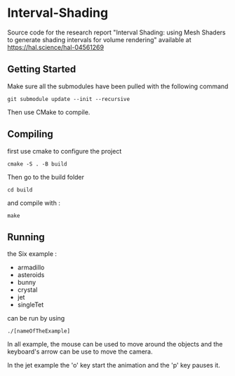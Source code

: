 # Interval-Shading

Source code for the research report "Interval Shading: using Mesh Shaders to generate shading intervals for volume rendering" available at https://hal.science/hal-04561269

## Getting Started 

Make sure all the submodules have been pulled with the following command
```
git submodule update --init --recursive
```

Then use CMake to compile.

## Compiling

first use cmake to configure the project

```
cmake -S . -B build
```

Then go to the build folder 
```
cd build
```

and compile with :
```
make
```

## Running

the Six example :
  - armadillo
  - asteroids
  - bunny
  - crystal
  - jet
  - singleTet

can be run by using
```
./[nameOfTheExample]
```

In all example, the mouse can be used to move around the objects and the keyboard's arrow can be use to move the camera.

In the jet example the 'o' key start the animation and the 'p' key pauses it. 

